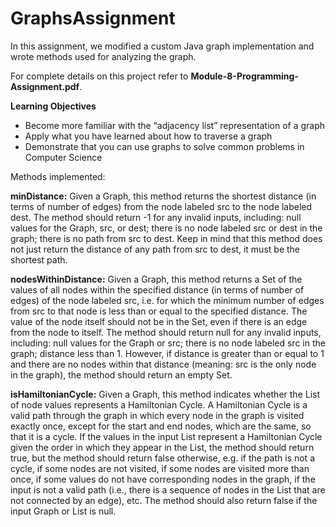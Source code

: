 # GraphsAssignment

In this assignment, we modified a custom Java graph implementation and wrote methods used for analyzing the graph.

For complete details on this project refer to **Module-8-Programming-Assignment.pdf**.

**Learning Objectives**

* Become more familiar with the “adjacency list” representation of a graph
* Apply what you have learned about how to traverse a graph
* Demonstrate that you can use graphs to solve common problems in Computer Science

Methods implemented: 

**minDistance:** Given a Graph, this method returns the shortest distance (in terms of number of edges) from the 
node labeled src to the node labeled dest. The method should return -1 for any invalid inputs, 
including: null values for the Graph, src, or dest; there is no node labeled src or dest in the graph; 
there is no path from src to dest. Keep in mind that this method does not just 
return the distance of any path from src to dest, it must be the shortest path.

**nodesWithinDistance:** Given a Graph, this method returns a Set of the values of all nodes within the specified 
distance (in terms of number of edges) of the node labeled src, i.e. for which the minimum number of edges from src
to that node is less than or equal to the specified distance. The value of the node itself should not 
be in the Set, even if there is an edge from the node to itself. The method should return null for any invalid inputs, 
including: null values for the Graph or src; there is no node labeled ​src​ in the graph; distance less than 1. 
However, if distance is greater than or equal to 1 and there are no nodes within that distance (meaning: src is the only node in the graph), 
the method should return an empty Set.

**isHamiltonianCycle:** Given a Graph, this method indicates whether the List of node values represents a Hamiltonian Cycle. 
A Hamiltonian Cycle is a valid path through the graph in which every node in the graph is visited exactly once, except for the 
start and end nodes, which are the same, so that it is a cycle. If the values in the input List represent a Hamiltonian Cycle given 
the order in which they appear in the List, the method should return true, but the method should return false otherwise, 
e.g. if the path is not a cycle, if some nodes are not visited, if some nodes are visited more than once, if some values do not 
have corresponding nodes in the graph, if the input is not a valid path (i.e., there is a sequence of nodes in the 
List that are not connected by an edge), etc. The method should also return false if the input Graph or List is null.
